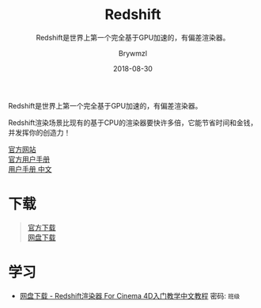 ﻿---
layout:     post
title:      Redshift
subtitle:   Redshift是世界上第一个完全基于GPU加速的，有偏差渲染器。
date:       2018-08-30
author:     Brywmzl
header-img: img/RedShift/261331074269.jpg
catalog: true
tags: [Redshift,C4D插件]
categories: [渲染引擎]
---
Redshift是世界上第一个完全基于GPU加速的，有偏差渲染器。

<!--more-->

Redshift渲染场景比现有的基于CPU的渲染器要快许多倍，它能节省时间和金钱，并发挥你的创造力！

[官方网站](http://www.redshift.com/)  
[官方用户手册](https://docs.redshift3d.com/display/RSDOCS/)  
[用户手册 中文](http://www.zcool.com.cn/article/ZNTc0MDgw.html?switchPage=on)  

# 下载  
> [官方下载](https://www.redshift3d.com/product/download)  
> [网盘下载](https://pan.baidu.com/s/1i5By7Tb)  

# 学习

* [网盘下载 - Redshift渲染器 For Cinema 4D入门教学中文教程](https://pan.baidu.com/s/1X8pbVmZQNk_vI1OgYub-0w) 密码: `班级`
